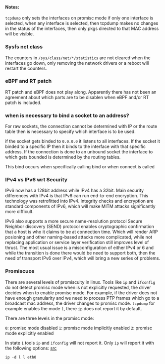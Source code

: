#### Notes:

`tcpdump` only sets the interfaces on promisc mode if only one interface is
selected, when any interface is selected, then tcpdump makes no changes in the
status of the interfaces, then only pkgs directed to that MAC address will be
visible.

### Sysfs net class

The counters in `/sys/class/net/*/statistics` are not cleared when the
interfaces go down, only removing the network drivers or a reboot will
restart the counters.


### eBPF and RT patch

RT patch and eBPF does not play along. Apparently there has not been an agreement
about which parts are to be disablen when eBPF and/or RT patch is included.


### when is necessary to bind a socket to an address?

For raw sockets, the connection cannot be determined with IP or the route table
then is necessary to specify which interface is to be used.

if the socket gets binded to `0.0.0.0` it listens to all interfaces.
If the socket it binded to a specific IP then it binds to the interface with that
specific address. If the connection is done to an unbound socket the interface to
which gets bounded is determined by the routing tables.

This bind occurs when specifically calling bind or when connect is called


### IPv4 vs IPv6 wrt Security

IPv6 now has a 128bit address while IPv4 has a 32bit.
Main security differences with IPv4 is that IPv6 can run end-to-end encryption.
This technology was retrofitted into IPv4. Integrity checks and encryption are
standard components of IPv6, which will make MITM attacks significantly more
difficult.

IPv6 also supports a more secure name-resolution protocol Secure Neighbor discovery
(SEND) protocol enables cryptographic confirmation that a host is who it claims to
be at connection time. Which will render ARP posioning and other naming-based attacks
more complicated, while not replacing application or service layer verification still
improves level of thrust. The most usual issue is a misconfiguration of either IPv4
or 6 and while the transition is done there would be need to support both, then
the need of transport IPv6 over IPv4, which will bring a new series of problems.


### Promiscuos

There are several levels of promiscuity in linux. Tools like `ip` and `ifconfig` do not detect promisc mode when is not explicitly requested, the driver decides when to enable promisc mode. For example, if the driver does not have enough granularity and we need to process PTP frames which go to a broadcast mac address, the driver changes to promisc mode.
`tcpdump` for example enables the mode `1`, there `ip` does not report it by default.

There are three levels in the promisc mode:

`0`: promisc mode disabled
`1`: promisc mode implicitly enabled
`2`: promisc mode explicitly enabled

In state `1` tools `ip` and `ifconfig` will not report it. Only `ip` will report it with the following options:
[src](https://unix.stackexchange.com/questions/561102/what-determines-an-interfaces-promiscuity-the-interface-flags-or-properties)
```
ip -d l l eth0
```

























